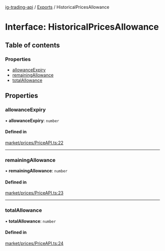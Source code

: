 [ig-trading-api](../README.md) / [Exports](../modules.md) / HistoricalPricesAllowance

# Interface: HistoricalPricesAllowance

## Table of contents

### Properties

- [allowanceExpiry](HistoricalPricesAllowance.md#allowanceexpiry)
- [remainingAllowance](HistoricalPricesAllowance.md#remainingallowance)
- [totalAllowance](HistoricalPricesAllowance.md#totalallowance)

## Properties

### allowanceExpiry

• **allowanceExpiry**: `number`

#### Defined in

[market/prices/PriceAPI.ts:22](https://github.com/bennycode/ig-trading-api/blob/0c7d281/src/market/prices/PriceAPI.ts#L22)

---

### remainingAllowance

• **remainingAllowance**: `number`

#### Defined in

[market/prices/PriceAPI.ts:23](https://github.com/bennycode/ig-trading-api/blob/0c7d281/src/market/prices/PriceAPI.ts#L23)

---

### totalAllowance

• **totalAllowance**: `number`

#### Defined in

[market/prices/PriceAPI.ts:24](https://github.com/bennycode/ig-trading-api/blob/0c7d281/src/market/prices/PriceAPI.ts#L24)
